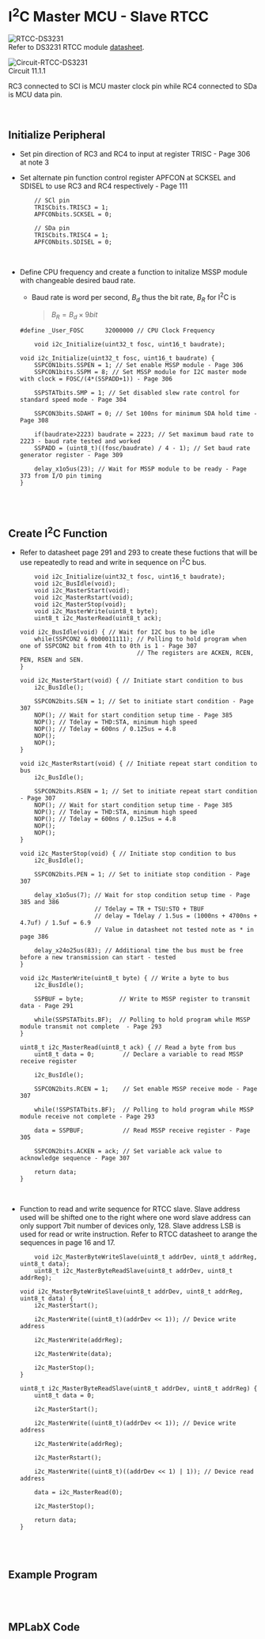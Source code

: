 # I<sup>2</sup>C Master MCU - Slave RTCC

![RTCC-DS3231](https://github.com/user-attachments/assets/1a0526c9-6ae8-42f6-818c-b45aaa9ddc68)
<br/>
Refer to DS3231 RTCC module [datasheet](https://www.farnell.com/datasheets/2345152.pdf?_gl=1*1p7rxu4*_gcl_aw*R0NMLjE3MjYxMDYzNTIuQ2p3S0NBandfNFMzQmhBQUVpd0FfNjRZaHNVMEF0WnZRZFJON2Fac1l3ajlPZTRrMG80SVZuQXpXWTVyNHk3bFVmZzdMRGo5SGFEd0RSb0NMeG9RQXZEX0J3RQ..*_gcl_au*MTg2Mzg2NDUxNS4xNzI2MTA1NTU4).
<br/>

![Circuit-RTCC-DS3231](https://github.com/user-attachments/assets/c569d453-6aa1-4ab7-97d6-7d3623187773)
<br/>
Circuit 11.1.1
<br/>

RC3 connected to SCl is MCU master clock pin while RC4 connected to SDa is MCU data pin.
<br/>

<br/>

## Initialize Peripheral

* Set pin direction of RC3 and RC4 to input at register TRISC - Page 306 at note 3
* Set alternate pin function control register APFCON at SCKSEL and SDISEL to use RC3 and RC4 respectively - Page 111
  
  ```
      // SCl pin
      TRISCbits.TRISC3 = 1;
      APFCONbits.SCKSEL = 0;
      
      // SDa pin
      TRISCbits.TRISC4 = 1;
      APFCONbits.SDISEL = 0;
  ```

<br/>

* Define CPU frequency and create a function to initalize MSSP module with changeable desired baud rate.
  - Baud rate is word per second, $B_d$ thus the bit rate, $B_R$ for I<sup>2</sup>C is
    >$B_R = B_d \times{} 9bit$
  
  ```
  #define _User_FOSC      32000000 // CPU Clock Frequency
  ```
  
  ```
      void i2c_Initialize(uint32_t fosc, uint16_t baudrate);
  ```
  
  ```
  void i2c_Initialize(uint32_t fosc, uint16_t baudrate) {
      SSPCON1bits.SSPEN = 1; // Set enable MSSP module - Page 306
      SSPCON1bits.SSPM = 8; // Set MSSP module for I2C master mode with clock = FOSC/(4*(SSPADD+1)) - Page 306
      
      SSPSTATbits.SMP = 1; // Set disabled slew rate control for standard speed mode - Page 304
      
      SSPCON3bits.SDAHT = 0; // Set 100ns for minimum SDA hold time - Page 308
      
      if(baudrate>2223) baudrate = 2223; // Set maximum baud rate to 2223 - baud rate tested and worked
      SSPADD = (uint8_t)((fosc/baudrate) / 4 - 1); // Set baud rate generator register - Page 309
      
      delay_x1o5us(23); // Wait for MSSP module to be ready - Page 373 from I/O pin timing
  }
  ```
<br/>

<br/>

## Create I<sup>2</sup>C Function

* Refer to datasheet page 291 and 293 to create these fuctions that will be use repeatedly to read and write in sequence on I<sup>2</sup>C bus.
  
  ```
      void i2c_Initialize(uint32_t fosc, uint16_t baudrate);
      void i2c_BusIdle(void);
      void i2c_MasterStart(void);
      void i2c_MasterRstart(void);
      void i2c_MasterStop(void);
      void i2c_MasterWrite(uint8_t byte);
      uint8_t i2c_MasterRead(uint8_t ack);
  ```
  
  ```
  void i2c_BusIdle(void) { // Wait for I2C bus to be idle
      while(SSPCON2 & 0b00011111); // Polling to hold program when one of SSPCON2 bit from 4th to 0th is 1 - Page 307
                                   // The registers are ACKEN, RCEN, PEN, RSEN and SEN.
  }
  
  void i2c_MasterStart(void) { // Initiate start condition to bus
      i2c_BusIdle();
      
      SSPCON2bits.SEN = 1; // Set to initiate start condition - Page 307
      NOP(); // Wait for start condition setup time - Page 385
      NOP(); // Tdelay = THD:STA, minimum high speed
      NOP(); // Tdelay = 600ns / 0.125us = 4.8
      NOP();
      NOP();
  }
  
  void i2c_MasterRstart(void) { // Initiate repeat start condition to bus
      i2c_BusIdle();
      
      SSPCON2bits.RSEN = 1; // Set to initiate repeat start condition - Page 307
      NOP(); // Wait for start condition setup time - Page 385
      NOP(); // Tdelay = THD:STA, minimum high speed
      NOP(); // Tdelay = 600ns / 0.125us = 4.8
      NOP();
      NOP();
  }
  
  void i2c_MasterStop(void) { // Initiate stop condition to bus
      i2c_BusIdle();
      
      SSPCON2bits.PEN = 1; // Set to initiate stop condition - Page 307
      
      delay_x1o5us(7); // Wait for stop condition setup time - Page 385 and 386
                       // Tdelay = TR + TSU:STO + TBUF
                       // delay = Tdelay / 1.5us = (1000ns + 4700ns + 4.7uf) / 1.5uf = 6.9
                       // Value in datasheet not tested note as * in page 386
      
      delay_x24o25us(83); // Additional time the bus must be free before a new transmission can start - tested
  }
  
  void i2c_MasterWrite(uint8_t byte) { // Write a byte to bus
      i2c_BusIdle();
      
      SSPBUF = byte;          // Write to MSSP register to transmit data - Page 291
      
      while(SSPSTATbits.BF);  // Polling to hold program while MSSP module transmit not complete  - Page 293
  }
  
  uint8_t i2c_MasterRead(uint8_t ack) { // Read a byte from bus
      uint8_t data = 0;        // Declare a variable to read MSSP receive register
      
      i2c_BusIdle();
      
      SSPCON2bits.RCEN = 1;    // Set enable MSSP receive mode - Page 307
      
      while(!SSPSTATbits.BF);  // Polling to hold program while MSSP module receive not complete - Page 293
      
      data = SSPBUF;           // Read MSSP receive register - Page 305
      
      SSPCON2bits.ACKEN = ack; // Set variable ack value to acknowledge sequence - Page 307
      
      return data;
  }
  ```
<br/>

* Function to read and write sequence for RTCC slave. Slave address used will be shifted one to the right where one word slave address can only support 7bit number of devices only, 128.
  Slave address LSB is used for read or write instruction. Refer to RTCC datasheet to arange the sequences in page 16 and 17.
  
  ```
      void i2c_MasterByteWriteSlave(uint8_t addrDev, uint8_t addrReg, uint8_t data);
      uint8_t i2c_MasterByteReadSlave(uint8_t addrDev, uint8_t addrReg);
  ```
  
  ```
  void i2c_MasterByteWriteSlave(uint8_t addrDev, uint8_t addrReg, uint8_t data) {
      i2c_MasterStart();
      
      i2c_MasterWrite((uint8_t)(addrDev << 1)); // Device write address
      
      i2c_MasterWrite(addrReg);
      
      i2c_MasterWrite(data);
      
      i2c_MasterStop();
  }
  
  uint8_t i2c_MasterByteReadSlave(uint8_t addrDev, uint8_t addrReg) {
      uint8_t data = 0;
      
      i2c_MasterStart();
      
      i2c_MasterWrite((uint8_t)(addrDev << 1)); // Device write address
      
      i2c_MasterWrite(addrReg);
      
      i2c_MasterRstart();
      
      i2c_MasterWrite((uint8_t)((addrDev << 1) | 1)); // Device read address
      
      data = i2c_MasterRead(0);
      
      i2c_MasterStop();
      
      return data;
  }
  ```
<br/>

<br/>

## Example Program

<br/>

<br/>

## MPLabX Code

<br/>

<br/>
